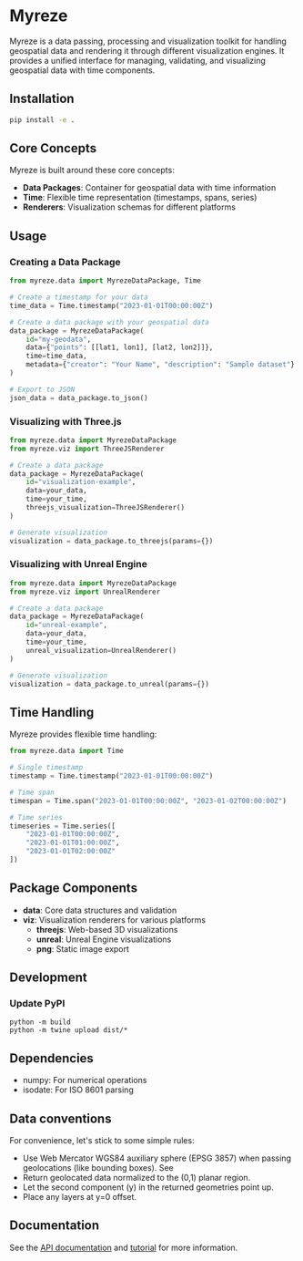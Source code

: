 # Myreze

Myreze is a data passing, processing and visualization toolkit for handling geospatial data and rendering it through different visualization engines. It provides a unified interface for managing, validating, and visualizing geospatial data with time components.

## Installation

```bash
pip install -e .
```

## Core Concepts

Myreze is built around these core concepts:

- **Data Packages**: Container for geospatial data with time information
- **Time**: Flexible time representation (timestamps, spans, series)
- **Renderers**: Visualization schemas for different platforms

## Usage

### Creating a Data Package

```python
from myreze.data import MyrezeDataPackage, Time

# Create a timestamp for your data
time_data = Time.timestamp("2023-01-01T00:00:00Z")

# Create a data package with your geospatial data
data_package = MyrezeDataPackage(
    id="my-geodata",
    data={"points": [[lat1, lon1], [lat2, lon2]]},
    time=time_data,
    metadata={"creator": "Your Name", "description": "Sample dataset"}
)

# Export to JSON
json_data = data_package.to_json()
```

### Visualizing with Three.js

```python
from myreze.data import MyrezeDataPackage
from myreze.viz import ThreeJSRenderer

# Create a data package
data_package = MyrezeDataPackage(
    id="visualization-example",
    data=your_data,
    time=your_time,
    threejs_visualization=ThreeJSRenderer()
)

# Generate visualization
visualization = data_package.to_threejs(params={})
```

### Visualizing with Unreal Engine

```python
from myreze.data import MyrezeDataPackage
from myreze.viz import UnrealRenderer

# Create a data package
data_package = MyrezeDataPackage(
    id="unreal-example",
    data=your_data,
    time=your_time,
    unreal_visualization=UnrealRenderer()
)

# Generate visualization
visualization = data_package.to_unreal(params={})
```

## Time Handling

Myreze provides flexible time handling:

```python
from myreze.data import Time

# Single timestamp
timestamp = Time.timestamp("2023-01-01T00:00:00Z")

# Time span
timespan = Time.span("2023-01-01T00:00:00Z", "2023-01-02T00:00:00Z")

# Time series
timeseries = Time.series([
    "2023-01-01T00:00:00Z",
    "2023-01-01T01:00:00Z",
    "2023-01-01T02:00:00Z"
])
```

## Package Components

- **data**: Core data structures and validation
- **viz**: Visualization renderers for various platforms
  - **threejs**: Web-based 3D visualizations
  - **unreal**: Unreal Engine visualizations
  - **png**: Static image export

## Development

### Update PyPI 

```shell
python -m build
python -m twine upload dist/*
```

## Dependencies

- numpy: For numerical operations
- isodate: For ISO 8601 parsing

## Data conventions

For convenience, let's stick to some simple rules:

- Use Web Mercator WGS84 auxiliary sphere (EPSG 3857) when passing geolocations (like bounding boxes). See 
-  Return geolocated data normalized to the (0,1) planar region.
-  Let the second component (y) in the returned geometries point up.
-  Place any layers at y=0 offset.

## Documentation

See the [API documentation](docs/api.md) and [tutorial](docs/tutorial.md) for more information.
